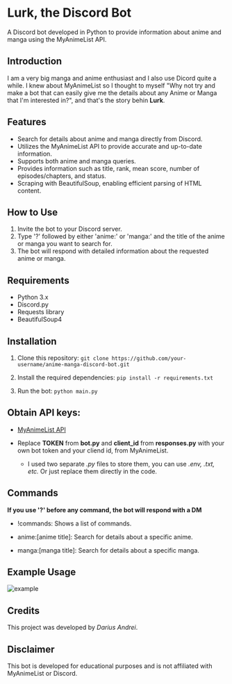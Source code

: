 # Lurk, the Discord Bot

A Discord bot developed in Python to provide information about anime and manga using the MyAnimeList API.

## Introduction

I am a very big manga and anime enthusiast and I also use Dicord quite a while. I knew about MyAnimeList so I thought to myself "Why not try and make a bot that can easily give me the details about any Anime or Manga that I'm interested in?", and that's the story behin **Lurk**.

## Features

- Search for details about anime and manga directly from Discord.
- Utilizes the MyAnimeList API to provide accurate and up-to-date information.
- Supports both anime and manga queries.
- Provides information such as title, rank, mean score, number of episodes/chapters, and status.
- Scraping with BeautifulSoup, enabling efficient parsing of HTML content.

## How to Use

1. Invite the bot to your Discord server.
2. Type '?' followed by either 'anime:' or 'manga:' and the title of the anime or manga you want to search for.
3. The bot will respond with detailed information about the requested anime or manga.

## Requirements

- Python 3.x
- Discord.py
- Requests library
- BeautifulSoup4

## Installation

1. Clone this repository:
`git clone https://github.com/your-username/anime-manga-discord-bot.git`

2. Install the required dependencies:
`pip install -r requirements.txt`

3. Run the bot:
`python main.py`

## Obtain API keys:

- [MyAnimeList API](https://myanimelist.net/apiconfig)

- Replace **TOKEN** from **bot.py** and **client_id** from **responses.py** with your own bot token and your cliend id, from MyAnimeList.
  - I used two separate *.py* files to store them, you can use *.env, .txt, etc.* Or just replace them directly in the code.

## Commands
**If you use '?' before any command, the bot will respond with a DM**

- !commands: Shows a list of commands.

- anime:[anime title]: Search for details about a specific anime.

- manga:[manga title]: Search for details about a specific manga.

## Example Usage

![example](https://i.imgur.com/cGZs3ju.png)

## Credits

This project was developed by *Darius Andrei*.

## Disclaimer

This bot is developed for educational purposes and is not affiliated with MyAnimeList or Discord.

